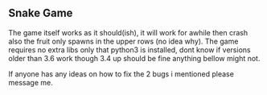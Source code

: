 ## Snake Game

The game itself works as it should(ish), it will work for awhile then crash also the fruit only spawns in the upper rows (no idea why).
The game requires no extra libs only that python3 is installed, dont know if versions older than 3.6 work though 3.4 up should be fine anything bellow might not.

If anyone has any ideas on how to fix the 2 bugs i mentioned please message me.
